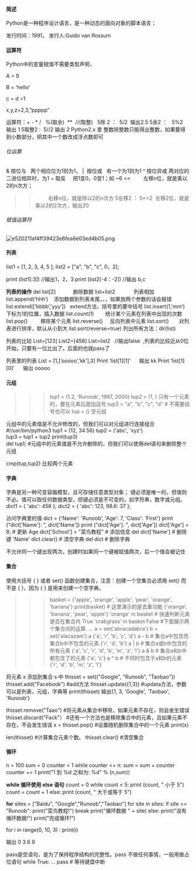 #### 简述
Python是一种程序设计语言，是一种动态的面向对象的脚本语言；

发行时间：1991， 发行人:Guido van Rossum

#### 运算符
Python中的变量赋值不需要类型声明，

A = 9

B = ‘hello’

c = d =1

x,y,z=2,3,”ppppp”

运算符：+ - * /   %(取余)  **  //(取整)   
5除 2 ：  5/2  输出2.5
5余2 ：   5%2  输出 1
5取整2 :  5//2 输出 2
Python2.x 里 整数除整数只能得出整数，如果要得到小数部分，把其中一个数改成浮点数即可

###### 位运算
& 按位与   两个相应位为1则为1，
|  按位或   有一个为1则为1
^ 按位异或 两对应的二进位相异时，为1
~ 取反     把1变0，0变1；如 ~6
<<         左移n位，就是乘以2的n次方； 
>>         右移n位，就是除以2的n次方
5左移2 ： 5<<2  左移2位，就是乘以2的2次方，输出20

###### 赋值运算符
![e520211af4ff39423e6fea6e03ed4b05.png](en-resource://database/721:0)



#### 列表
list1 = [1, 2, 3, 4, 5 ]; 
list2 = ["a", "b", "c", 0，2];

print (list1[:3])  //输出1，2，3
print (list2[-4：-2])  //输出 b,c

**列表的操作**
del list[2]            删除数据
list+list2             列表相加
list.append(‘hhh’)    添加数据到列表末尾，，，如果放两个参数的话会报错
list.extend([‘bbbb’,’yyy’])   extend方法，括号里的要中括号
list.insert(1,'mm’)    下标为1的位置，插入数据
list.count(1)        统计某个元素在列表中出现的次数
list.pop()         移除某个元素 
list.reverse()     反向列表中元素
list.sort()       对列表进行排序，默认从小到大
list.sort(reverse=true)
列出所有方法：dir(list)
 
 列表的比较
List=[123]
List2=[456]
List>list2    //输出false  ,列表的比较近从0位开始，只要有一位比出了，后面的也就pass了

列表里的列表
List = [1,[‘ooooo’,’kk’],3]
Print ‘list[1][1]’      输出 kk
Print ‘list[1][0]’      输出 ooooo



#### 元组
>>>tup1 = (1.2, 'Runoob', 1997, 2000)
>>>tup2 = (1, )  只有一个元素时，要在元素后面加逗号
>>>tup3 = "a", "b", "c", "d"   # 不需要括号也可以
      tup = ()  空元组

元组中的元素值是不允许修改的，但我们可以对元组进行连接组合
#!/usr/bin/python3 
tup1 = (12, 34.56)
tup2 = ('abc', 'xyz')                 
 tup3 = tup1 + tup2
print(tup3)   
del tup1;              #元组中的元素值是不允许删除的，但我们可以使用del语句来删除整个元组

cmp(tup,tup2)   比较两个元素

#### 字典
字典是另一种可变容器模型，且可存储任意类型对象；
键必须是唯一的，但值则不必。值可以取任何数据类型，但键必须是不可变的，如字符串，数字或元组。
dict1 = { 'abc': 456 };
dict2 = { 'abc': 123, 98.6: 37 };

访问字典里的值
dict = {'Name': 'Runoob', 'Age': 7, 'Class': 'First'} 
print ("dict['Name']: ", dict['Name'])
print ("dict['Age']: ", dict['Age'])
dict['Age'] = 8;       # 更新 
Age dict['School'] = "菜鸟教程"   # 添加信息
del dict['Name']     # 删除键 'Name'
dict.clear()           # 清空字典
del dict              # 删除字典


不允许同一个键出现两次。创建时如果同一个键被赋值两次，后一个值会被记住


#### 集合
使用大括号 { } 或者 set() 函数创建集合，注意：创建一个空集合必须用 set() 而不是 { }，因为 { } 是用来创建一个空字典。

>>>basket = {'apple', 'orange', 'apple', 'pear', 'orange', 'banana'} 
>>>print(basket) # 这里演示的是去重功能 
{'orange', 'banana', 'pear', 'apple'} 
>>> 'orange' in basket # 快速判断元素是否在集合内
 True
>>> 'crabgrass' in basket
False 
>>> #下面展示两个集合间的运算. ...
>>>a = set('abracadabra') 
>>>b = set('alacazam') 
>>>a 
{'a', 'r', 'b', 'c', 'd'} 
>>>a - b # 集合a中包含而集合b中不包含的元素
 {'r', 'd', 'b'} 
>>> a | b # 集合a或b中包含的所有元素
 {'a', 'c', 'r', 'd', 'b', 'm', 'z', 'l'}
>>> a & b # 集合a和b中都包含了的元素 
{'a', 'c'} 
>>> a ^ b # 不同时包含于a和b的元素
{'r', 'd', 'b', 'm', 'z', 'l'}


将元素 x 添加到集合 s 中
thisset = set(("Google", "Runoob", "Taobao")) 
thisset.add("Facebook")     #add方法
thisset.update({1,3})        #updata方法，参数可以是列表，元组，字典等
print(thisset)
输出{1, 3, 'Google', 'Taobao', 'Runoob'}

thisset.remove("Taao") #将元素从集合中移除，如果元素不存在，则会发生错误
thisset.discard("Fack"） #还有一个方法也是移除集合中的元素，且如果元素不存在，不会发生错误
x = thisset.pop()    #设置随机删除集合中的一个元素
print(x)

len(thisset)  #计算集合元素个数。
thisset.clear() #清空集合

#### 循环
n = 100 
sum = 0 
counter = 1 
while counter <= n: 
    sum = sum + counter 
    counter += 1
print("1 到 %d 之和为: %d" % (n,sum))


**while 循环使用 else 语句**
count = 0 
while count < 5: 
    print (count, " 小于 5") 
    count = count + 1
else: 
    print (count, " 大于或等于 5")

**for**
sites = ["Baidu", "Google","Runoob","Taobao"]
for site in sites:
    if site == "Runoob": 
        print("菜鸟教程!") 
        break 
    print("循环数据 " + site) 
else: 
    print("没有循环数据!") 
print("完成循环!")


for i in range(0, 10, 3) : 
print(i)

输出 0 3 6 9

pass是空语句，是为了保持程序结构的完整性。pass 不做任何事情，一般用做占位语句
while True: ... pass # 等待键盘中断














